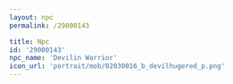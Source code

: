 ```yaml
---
layout: npc
permalink: /29000143

title: Npc
id: '29000143'
npc_name: 'Devilin Warrior'
icon_url: 'portrait/mob/02030016_b_devilhugered_p.png'
---
```

